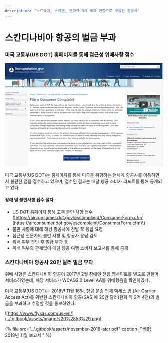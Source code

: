 ```yaml
---
description: '노르웨이, 스웨덴, 덴마크 3개 국가 연합으로 구성된 항공사'
---
```


# 스칸디나비아 항공의 벌금 부과

### 미국 교통부\(US DOT\) 홈페이지를 통해 접근성 위배사항 접수 

![&#xBBF8;&#xAD6D; &#xAD50;&#xD1B5;&#xBD80; &#xBD88;&#xB9CC;&#xC0AC;&#xD56D; &#xC811;&#xC218; &#xD398;&#xC774;&#xC9C0;](../.gitbook/assets/image%20%2812%29.png)

미국 교통부\(US DOT\)는 홈페이지를 통해 미국을 취항하는 전세계 항공사를 이용하면서 불편한 점을 접수하고 있으며, 접수된 결과는 매달 항공 소비자 리포트를 통해 공개되고 있다.

#### 장애 및 불만사항 접수 절차 

* US DOT 홈페이지 통해 고객 불만 사항 접수 \([https://airconsumer.dot.gov/escomplaint/ConsumerForm.cfm](https://airconsumer.dot.gov/escomplaint/ConsumerForm.cfm)\)
* 불만 사항에 대해 해당 항공사에 전달 후 응답 요청
* 접근성 전문가의 불만 사항 및 항공사 응답 검토
* 위배 여부 판단 후 벌금 부과 통
* 위배 여부와 관계없이 매달 항공 여행 소비자 보고서를 통해 공개 

### 스칸디나비아 항공사 20만 달러 벌금 부과 

위배 사항은 스칸디나비아 항공이 2017년 2월 장애인 전용 웹사이트를 별도로 만들어 서비스하였는데, 해당 서비스가 WCAG2.0 Level AA를 위배했음을 확인하였다.

미국 교통부\(US DOT\)는 2018년 11월 16일, 항공 운송 업체 액세스 법 \(Air Carrier Access Act\)를 위반한 스칸디나비아 항공\(SAS\)에 20만 달러\(한화 약 2억 4천\)의 벌금을 부과하고 수정할 것을 통보하였다.

![https://www.flysas.com/us-en/](../.gitbook/assets/image%20%2853%29.png)

{% file src="../.gitbook/assets/november-2018-atcr.pdf" caption="샘플\) 2018년 11월 보고서 " %}

